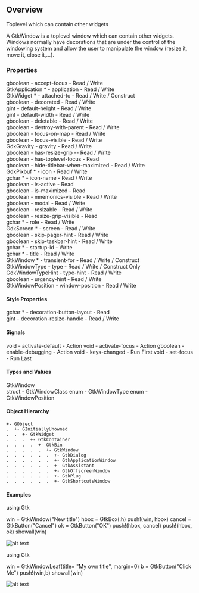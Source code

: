 ## Overview
Toplevel which can contain other widgets

A GtkWindow is a toplevel window which can contain other widgets. Windows normally have decorations that are under the control of the windowing system and allow the user to manipulate the window (resize it, move it, close it,...).

### Properties
gboolean -	accept-focus -	Read / Write<br>
GtkApplication * -	application -	Read / Write<br>
GtkWidget * -	attached-to -	Read / Write / Construct<br>
gboolean -	decorated -	Read / Write<br>
gint -	default-height -	Read / Write<br>
gint -	default-width -	Read / Write<br>
gboolean -  	deletable -	Read / Write<br>
gboolean -	destroy-with-parent -	Read / Write<br>
gboolean -	focus-on-map -	Read / Write<br>
gboolean -	focus-visible -	Read / Write<br>
GdkGravity -	gravity -	Read / Write<br>
gboolean -	has-resize-grip --	Read / Write<br>
gboolean -	has-toplevel-focus -	Read<br>
gboolean -	hide-titlebar-when-maximized -	Read / Write<br>
GdkPixbuf * -	icon -	Read / Write<br>
gchar * -	icon-name -	Read / Write<br>
gboolean -	is-active -	Read<br>
gboolean -	is-maximized -	Read<br>
gboolean -	mnemonics-visible -	Read / Write<br>
gboolean -	modal -	Read / Write<br>
gboolean -	resizable -	Read / Write<br>
gboolean -	resize-grip-visible -	Read<br>
gchar * -	role -	Read / Write<br>
GdkScreen * -	screen -	Read / Write<br>
gboolean -	skip-pager-hint -	Read / Write<br>
gboolean -	skip-taskbar-hint -	Read / Write<br>
gchar * -	startup-id -	Write<br>
gchar * -	title -	Read / Write<br>
GtkWindow * -	transient-for -	Read / Write / Construct<br>
GtkWindowType -	type -	Read / Write / Construct Only<br>
GdkWindowTypeHint -	type-hint -	Read / Write<br>
gboolean -	urgency-hint -	Read / Write<br>
GtkWindowPosition -	window-position -	Read / Write<br>

#### Style Properties
gchar * -	decoration-button-layout -	Read<br>
gint -	decoration-resize-handle -	Read / Write<br>

#### Signals
void -	activate-default -	Action
void -	activate-focus -	Action
gboolean -	enable-debugging -	Action
void -	keys-changed -	Run First
void -	set-focus -	Run Last

#### Types and Values
GtkWindow<br>
struct -	GtkWindowClass
enum -	GtkWindowType
enum -	GtkWindowPosition

#### Object Hierarchy
    +- GObject
    .  +- GInitiallyUnowned
    .  .  +- GtkWidget
    .  .  .  +- GtkContainer
    .  .  .  .  +- GtkBin
    .  .  .  .  .  +- GtkWindow
    .  .  .  .  .  .  +- GtkDialog
    .  .  .  .  .  .  +- GtkApplicationWindow
    .  .  .  .  .  .  +- GtkAssistant
    .  .  .  .  .  .  +- GtkOffscreenWindow
    .  .  .  .  .  .  +- GtkPlug
    .  .  .  .  .  .  +- GtkShortcutsWindow
                        
#### Examples
using Gtk

win = GtkWindow("New title")
hbox = GtkBox(:h)
push!(win, hbox)
cancel = GtkButton("Cancel")
ok = GtkButton("OK")
push!(hbox, cancel)
push!(hbox, ok)
showall(win)

![alt text](https://github.com/mikolajhojda/Gtk.jl/blob/master/docs/src/assets/window.png)


using Gtk

win = GtkWindowLeaf(title= "My own title", margin=0)
b = GtkButton("Click Me")
push!(win,b)
showall(win)

![alt text](https://github.com/mikolajhojda/Gtk.jl/blob/master/docs/src/assets/windowproperties.png)
